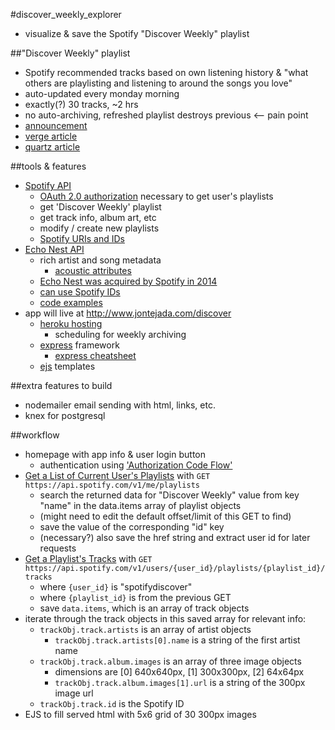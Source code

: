 #discover_weekly_explorer
* visualize & save the Spotify "Discover Weekly" playlist

##"Discover Weekly" playlist
* Spotify recommended tracks based on own listening history & "what others are playlisting and listening to around the songs you love"
* auto-updated every monday morning
* exactly(?) 30 tracks, ~2 hrs
* no auto-archiving, refreshed playlist destroys previous <-- pain point
* [announcement](https://press.spotify.com/li/2015/07/20/introducing-discover-weekly-your-ultimate-personalised-playlist/)
* [verge article](http://www.theverge.com/2015/9/30/9416579/spotify-discover-weekly-online-music-curation-interview)
* [quartz article](http://qz.com/571007/the-magic-that-makes-spotifys-discover-weekly-playlists-so-damn-good/)

##tools & features
* [Spotify API](https://developer.spotify.com/web-api/)
	* [OAuth 2.0 authorization](http://oauth.net/) necessary to get user's playlists
	* get 'Discover Weekly' playlist
	* get track info, album art, etc
	* modify / create new playlists
	* [Spotify URIs and IDs](https://developer.spotify.com/web-api/user-guide/#spotify-uris-and-ids)
* [Echo Nest API](http://developer.echonest.com/docs/v4)
	* rich artist and song metadata
		* [acoustic attributes](http://developer.echonest.com/acoustic-attributes.html)
	* [Echo Nest was acquired by Spotify in 2014](https://developer.spotify.com/news-stories/2014/03/06/echo-nest-joins-spotify/)
	* [can use Spotify IDs](https://developer.spotify.com/spotify-echo-nest-api/)
	* [code examples](https://developer.spotify.com/web-api/code-examples/)
* app will live at http://www.jontejada.com/discover
	* [heroku hosting](https://www.heroku.com)
		* scheduling for weekly archiving
	* [express](http://expressjs.com/en/4x/api.html) framework
		* [express cheatsheet](http://ricostacruz.com/cheatsheets/express.html)
	* [ejs](https://www.npmjs.com/package/ejs) templates

##extra features to build
* nodemailer email sending with html, links, etc.
* knex for postgresql

##workflow
* homepage with app info & user login button
	* authentication using ['Authorization Code Flow'](https://developer.spotify.com/web-api/authorization-guide/#authorization_code_flow)
* [Get a List of Current User's Playlists](https://developer.spotify.com/web-api/console/get-current-user-playlists/) with `GET https://api.spotify.com/v1/me/playlists`
	* search the returned data for "Discover Weekly" value from key "name" in the data.items array of playlist objects
	* (might need to edit the default offset/limit of this GET to find)
	* save the value of the corresponding "id" key
	* (necessary?) also save the href string and extract user id for later requests
* [Get a Playlist's Tracks](https://developer.spotify.com/web-api/get-playlists-tracks/) with `GET https://api.spotify.com/v1/users/{user_id}/playlists/{playlist_id}/tracks`
	* where `{user_id}` is "spotifydiscover"
	* where `{playlist_id}` is from the previous GET
	* save `data.items`, which is an array of track objects
* iterate through the track objects in this saved array for relevant info:
	* `trackObj.track.artists` is an array of artist objects
		* `trackObj.track.artists[0].name` is a string of the first artist name
	* `trackObj.track.album.images` is an array of three image objects 
		* dimensions are [0] 640x640px, [1] 300x300px, [2] 64x64px
		* `trackObj.track.album.images[1].url` is a string of the 300px image url
	* `trackObj.track.id` is the Spotify ID
* EJS to fill served html with 5x6 grid of 30 300px images




